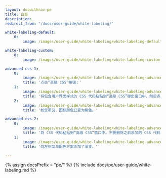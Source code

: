 ```yaml
---
layout: docwithnav-pe
title: 白标
description:
redirect_from: "/docs/user-guide/white-labeling/"

white-labeling-default:
    0:
        image: /images/user-guide/white-labeling/white-labeling-default.png

white-labeling-custom:
    0:
        image: /images/user-guide/white-labeling/white-labeling-custom.png

advanced-css-1:
    0:
        image: /images/user-guide/white-labeling/white-labeling-advanced-css-1.png
        title: '点击“高级 CSS”按钮；'
    1:
        image: /images/user-guide/white-labeling/white-labeling-advanced-css-2.png
        title: '将包含用户界面样式的 CSS 代码粘贴到“高级 CSS”弹出窗口中，然后点击“保存”。然后保存所有更改；'
    2:
        image: /images/user-guide/white-labeling/white-labeling-advanced-css-3.png
        title: '如您所见，图标颜色已变为紫色。'

advanced-css-2:
    0:
        image: /images/user-guide/white-labeling/white-labeling-advanced-css-4.png
        title: '将 CSS 代码粘贴到“高级 CSS”窗口中。不要删除之前添加的 CSS 代码，以保留之前的配色方案。保存所有更改；'
    1:
        image: /images/user-guide/white-labeling/white-labeling-advanced-css-5.png
        title: '向左侧菜单配色方案添加了渐变。'

---
```


{% assign docsPrefix = "pe/" %}
{% include docs/pe/user-guide/white-labeling.md %}